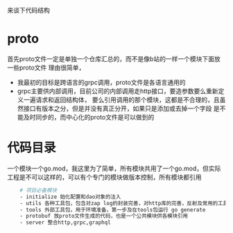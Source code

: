 来谈下代码结构
# proto
首先proto文件一定是单独一个仓库汇总的，而不是像b站的一样一个模块下面放一些proto文件
理由很简单，
- 我最初的目标是跨语言的grpc调用，proto文件是各语言通用的
- grpc主要供内部调用，目前公司的内部调用走http接口，要造参数要么重新定义一遍请求和返回结构体，
  要么引用调用的那个模块，这都是不合理的，且虽然接口有版本之分，但是并没有真正分开，如果只是添加或去掉一个字段
    是不能及时同步的，而中心化的proto文件是可以做到的

# 代码目录
一个模块一个go.mod，我这里为了简单，所有模块共用了一个go.mod，但实际工程是不可以这样的，可以有个专门的模块做版本控制，所有模块都引用

```bash
    # 项目必备模块
    - initialize 始化配置和dao对象的注入
    - utils 各种工具包，包含对zap log的封装完善，对http库的完善，反射及常用的工具
    - tools 外部工具包，用于环境准备，第一步及在tools包运行 go generate
    - protobuf 放proto文件生成的代码，也是一个公共模块供各模块引用
    - server 整合http,grpc,graphql
  
```